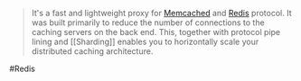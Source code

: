 >It's a fast and lightweight proxy for [Memcached](http://www.memcached.org/) and [Redis](http://redis.io/) protocol. 
>It was built primarily to reduce the number of connections to the caching servers on the back end.
>This, together with protocol pipe lining and [[Sharding]] enables you to horizontally scale your distributed caching architecture.


#Redis